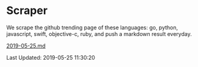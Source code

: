 # Scraper

We scrape the github trending page of these languages: go, python, javascript, swift, objective-c, ruby, and push a markdown result everyday.

[2019-05-25.md](https://github.com/henson/Scraper/blob/master/2019-05-25.md)

Last Updated: 2019-05-25 11:30:20